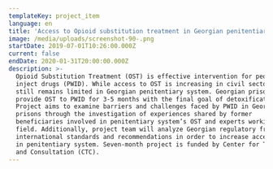 ```yaml
---
templateKey: project_item
language: en
title: 'Access to Opioid substitution treatment in Georgian penitentiary system '
image: /media/uploads/screenshot-90-.png
startDate: 2019-07-01T10:26:00.000Z
current: false
endDate: 2020-01-31T20:00:00.000Z
description: >-
  Opioid Substitution Treatment (OST) is effective intervention for people who
  inject drugs (PWID). While access to OST is increasing in civil sector, it
  still remains limited in Georgian penitentiary system. Georgian prisons
  provide OST to PWID for 3-5 months with the final goal of detoxification.
  Project aims to examine barriers and challenges faced by PWID in Georgian
  prisons through the investigation of experiences shared by former
  beneficiaries involved in penitentiary system’s OST and experts working in the
  field. Additionally, project team will analyze Georgian regulatory framework,
  international standards and recommendations in order to increase access to OST
  in penitentiary system. Seven-month project is funded by Center for Training
  and Consultation (CTC).
---
```


